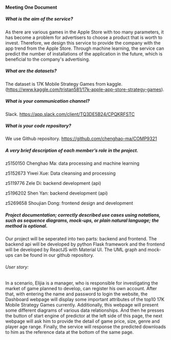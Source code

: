 #### Meeting One Document

##### What is the aim of the service?

As there are various games in the Apple Store with too many parameters, it has become a problem for advertisers to choose a product that is worth to invest. Therefore, we design this service to provide the company with the app trend from the Apple Store. Through machine learning, the service can predict the number of installations of the application in the future, which is beneficial to the company's advertising.

##### What are the datasets? 

The dataset is 17K Mobile Strategy Games from kaggle. (https://www.kaggle.com/tristan581/17k-apple-app-store-strategy-games).

##### What is your communication channel? 

Slack. https://app.slack.com/client/TQ3DE5B24/CPQKRFSTC

##### What is your code repository?

We use Github repository. https://github.com/chenghao-ma/COMP9321

##### A very brief description of each member’s role in the project.

z5150150 Chenghao Ma: data processing and machine learning

z5152673 Yiwei Xue: Data cleansing and processing

z5119776 Zele Di: backend development (api)

z5196202 Shen Yan: backend development (api)

z5269658 Shoujian Dong: frontend design and development

##### Project documentation; correctly described use cases using notations, such as sequence diagrams, mock‐ups, or plain natural language; the method is optional. 

Our project will be seperated into two parts: backend and frontend. The backend api will be developed by python Flask framework and the frontend will be developed by ReactJS with Material UI. The UML graph and mock-ups can be found in our github repository.

###### User story:

In a scenario, Elijia is a manager, who is responsible for investigating the market of game planned to develop, can register his own account. After that, with entering the name and password to login the website, the Dashboard webpage will display some important attributes of the top10 17K Mobile Strategy Games currently. Additionally, this webpage will present some different diagrams of various data relationships. And then he presses the button of start engine of predictor at the left side of this page, the next webpage will ask him to provide the detail of game price, size, genre and player age range. Finally, the service will response the predicted downloads to him as the reference data at the bottom of the same page. 